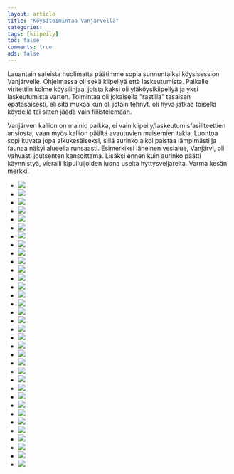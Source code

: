 ```yaml
--- 
layout: article 
title: "Köysitoimintaa Vanjarvellä" 
categories: 
tags: [kiipeily]
toc: false 
comments: true 
ads: false 
--- 
```


Lauantain sateista huolimatta päätimme sopia sunnuntaiksi köysisession
Vanjärvelle. Ohjelmassa oli sekä kiipeilyä että laskeutumista. Paikalle
viritettiin kolme köysilinjaa, joista kaksi oli yläköysikiipeilyä ja
yksi laskeutumista varten. Toimintaa oli jokaisella "rastilla" tasaisen
epätasaisesti, eli sitä mukaa kun oli jotain tehnyt, oli hyvä jatkaa
toisella köydellä tai sitten jäädä vain fiilistelemään.

Vanjärven kallion on mainio paikka, ei vain
kiipeily/laskeutumisfasiliteettien ansiosta, vaan myös kallion päältä
avautuvien maisemien takia. Luontoa sopi kuvata jopa alkukesäiseksi,
sillä aurinko alkoi paistaa lämpimästi ja faunaa näkyi alueella
runsaasti. Esimerkiksi läheinen vesialue, Vanjärvi, oli vahvasti
joutsenten kansoittama. Lisäksi ennen kuin aurinko päätti käynnistyä,
vieraili kipuiluijoiden luona useita hyttysveijareita. Varma kesän
merkki.

<div class="image-gallery">

-   [![](/Media/Default/ImageGalleries/koysitoimintaa-vanjarvella/Thumbnails/kipuilu%20001.jpg)](/Media/Default/ImageGalleries/koysitoimintaa-vanjarvella/kipuilu%20001.jpg)
-   [![](/Media/Default/ImageGalleries/koysitoimintaa-vanjarvella/Thumbnails/kipuilu%20002.jpg)](/Media/Default/ImageGalleries/koysitoimintaa-vanjarvella/kipuilu%20002.jpg)
-   [![](/Media/Default/ImageGalleries/koysitoimintaa-vanjarvella/Thumbnails/kipuilu%20003.jpg)](/Media/Default/ImageGalleries/koysitoimintaa-vanjarvella/kipuilu%20003.jpg)
-   [![](/Media/Default/ImageGalleries/koysitoimintaa-vanjarvella/Thumbnails/kipuilu%20006.jpg)](/Media/Default/ImageGalleries/koysitoimintaa-vanjarvella/kipuilu%20006.jpg)
-   [![](/Media/Default/ImageGalleries/koysitoimintaa-vanjarvella/Thumbnails/kipuilu%20007.jpg)](/Media/Default/ImageGalleries/koysitoimintaa-vanjarvella/kipuilu%20007.jpg)
-   [![](/Media/Default/ImageGalleries/koysitoimintaa-vanjarvella/Thumbnails/kipuilu%20008.jpg)](/Media/Default/ImageGalleries/koysitoimintaa-vanjarvella/kipuilu%20008.jpg)
-   [![](/Media/Default/ImageGalleries/koysitoimintaa-vanjarvella/Thumbnails/kipuilu%20009.jpg)](/Media/Default/ImageGalleries/koysitoimintaa-vanjarvella/kipuilu%20009.jpg)
-   [![](/Media/Default/ImageGalleries/koysitoimintaa-vanjarvella/Thumbnails/kipuilu%20012.jpg)](/Media/Default/ImageGalleries/koysitoimintaa-vanjarvella/kipuilu%20012.jpg)
-   [![](/Media/Default/ImageGalleries/koysitoimintaa-vanjarvella/Thumbnails/kipuilu%20013.jpg)](/Media/Default/ImageGalleries/koysitoimintaa-vanjarvella/kipuilu%20013.jpg)
-   [![](/Media/Default/ImageGalleries/koysitoimintaa-vanjarvella/Thumbnails/kipuilu%20014.jpg)](/Media/Default/ImageGalleries/koysitoimintaa-vanjarvella/kipuilu%20014.jpg)
-   [![](/Media/Default/ImageGalleries/koysitoimintaa-vanjarvella/Thumbnails/kipuilu%20015.jpg)](/Media/Default/ImageGalleries/koysitoimintaa-vanjarvella/kipuilu%20015.jpg)
-   [![](/Media/Default/ImageGalleries/koysitoimintaa-vanjarvella/Thumbnails/kipuilu%20017.jpg)](/Media/Default/ImageGalleries/koysitoimintaa-vanjarvella/kipuilu%20017.jpg)
-   [![](/Media/Default/ImageGalleries/koysitoimintaa-vanjarvella/Thumbnails/kipuilu%20018.jpg)](/Media/Default/ImageGalleries/koysitoimintaa-vanjarvella/kipuilu%20018.jpg)
-   [![](/Media/Default/ImageGalleries/koysitoimintaa-vanjarvella/Thumbnails/kipuilu%20022.jpg)](/Media/Default/ImageGalleries/koysitoimintaa-vanjarvella/kipuilu%20022.jpg)
-   [![](/Media/Default/ImageGalleries/koysitoimintaa-vanjarvella/Thumbnails/kipuilu%20025.jpg)](/Media/Default/ImageGalleries/koysitoimintaa-vanjarvella/kipuilu%20025.jpg)
-   [![](/Media/Default/ImageGalleries/koysitoimintaa-vanjarvella/Thumbnails/kipuilu%20026.jpg)](/Media/Default/ImageGalleries/koysitoimintaa-vanjarvella/kipuilu%20026.jpg)
-   [![](/Media/Default/ImageGalleries/koysitoimintaa-vanjarvella/Thumbnails/kipuilu%20030.jpg)](/Media/Default/ImageGalleries/koysitoimintaa-vanjarvella/kipuilu%20030.jpg)
-   [![](/Media/Default/ImageGalleries/koysitoimintaa-vanjarvella/Thumbnails/kipuilu%20032.jpg)](/Media/Default/ImageGalleries/koysitoimintaa-vanjarvella/kipuilu%20032.jpg)
-   [![](/Media/Default/ImageGalleries/koysitoimintaa-vanjarvella/Thumbnails/kipuilu%20037.jpg)](/Media/Default/ImageGalleries/koysitoimintaa-vanjarvella/kipuilu%20037.jpg)
-   [![](/Media/Default/ImageGalleries/koysitoimintaa-vanjarvella/Thumbnails/kipuilu%20040.jpg)](/Media/Default/ImageGalleries/koysitoimintaa-vanjarvella/kipuilu%20040.jpg)
-   [![](/Media/Default/ImageGalleries/koysitoimintaa-vanjarvella/Thumbnails/kipuilu%20042.jpg)](/Media/Default/ImageGalleries/koysitoimintaa-vanjarvella/kipuilu%20042.jpg)
-   [![](/Media/Default/ImageGalleries/koysitoimintaa-vanjarvella/Thumbnails/kipuilu%20044.jpg)](/Media/Default/ImageGalleries/koysitoimintaa-vanjarvella/kipuilu%20044.jpg)
-   [![](/Media/Default/ImageGalleries/koysitoimintaa-vanjarvella/Thumbnails/kipuilu%20045.jpg)](/Media/Default/ImageGalleries/koysitoimintaa-vanjarvella/kipuilu%20045.jpg)
-   [![](/Media/Default/ImageGalleries/koysitoimintaa-vanjarvella/Thumbnails/kipuilu%20046.jpg)](/Media/Default/ImageGalleries/koysitoimintaa-vanjarvella/kipuilu%20046.jpg)
-   [![](/Media/Default/ImageGalleries/koysitoimintaa-vanjarvella/Thumbnails/kipuilu%20050.jpg)](/Media/Default/ImageGalleries/koysitoimintaa-vanjarvella/kipuilu%20050.jpg)
-   [![](/Media/Default/ImageGalleries/koysitoimintaa-vanjarvella/Thumbnails/kipuilu%20054.jpg)](/Media/Default/ImageGalleries/koysitoimintaa-vanjarvella/kipuilu%20054.jpg)
-   [![](/Media/Default/ImageGalleries/koysitoimintaa-vanjarvella/Thumbnails/kipuilu%20055.jpg)](/Media/Default/ImageGalleries/koysitoimintaa-vanjarvella/kipuilu%20055.jpg)
-   [![](/Media/Default/ImageGalleries/koysitoimintaa-vanjarvella/Thumbnails/kipuilu%20057.jpg)](/Media/Default/ImageGalleries/koysitoimintaa-vanjarvella/kipuilu%20057.jpg)
-   [![](/Media/Default/ImageGalleries/koysitoimintaa-vanjarvella/Thumbnails/kipuilu%20058.jpg)](/Media/Default/ImageGalleries/koysitoimintaa-vanjarvella/kipuilu%20058.jpg)
-   [![](/Media/Default/ImageGalleries/koysitoimintaa-vanjarvella/Thumbnails/kipuilu%20061.jpg)](/Media/Default/ImageGalleries/koysitoimintaa-vanjarvella/kipuilu%20061.jpg)
-   [![](/Media/Default/ImageGalleries/koysitoimintaa-vanjarvella/Thumbnails/kipuilu%20062.jpg)](/Media/Default/ImageGalleries/koysitoimintaa-vanjarvella/kipuilu%20062.jpg)
-   [![](/Media/Default/ImageGalleries/koysitoimintaa-vanjarvella/Thumbnails/kipuilu%20063.jpg)](/Media/Default/ImageGalleries/koysitoimintaa-vanjarvella/kipuilu%20063.jpg)
-   [![](/Media/Default/ImageGalleries/koysitoimintaa-vanjarvella/Thumbnails/kipuilu%20071.jpg)](/Media/Default/ImageGalleries/koysitoimintaa-vanjarvella/kipuilu%20071.jpg)
-   [![](/Media/Default/ImageGalleries/koysitoimintaa-vanjarvella/Thumbnails/kipuilu%20073.jpg)](/Media/Default/ImageGalleries/koysitoimintaa-vanjarvella/kipuilu%20073.jpg)

</div>
